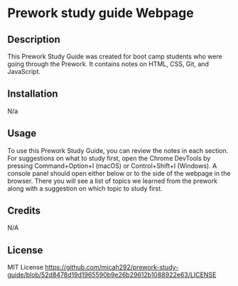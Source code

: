 # Prework study guide Webpage

## Description

This Prework Study Guide was created for boot camp students who were going through the Prework. It contains notes on HTML, CSS, Git, and JavaScript.

## Installation

N/a

## Usage

To use this Prework Study Guide, you can review the notes in each section. For suggestions on what to study first, open the Chrome DevTools by pressing Command+Option+I (macOS) or Control+Shift+I (Windows). A console panel should open either below or to the side of the webpage in the browser. There you will see a list of topics we learned from the prework along with a suggestion on which topic to study first.

## Credits
N/A

## License
MIT License
https://github.com/micah292/prework-study-guide/blob/52d8478d19d1965590b9e26b29612b1088922e63/LICENSE